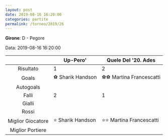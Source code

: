 ```yaml
---
layout: post
date: 2019-08-16 16:20:00
categories: partite
permalink: /torneo/2019/26
---
```

**Girone**: D - Pegore

Data: 2019-08-16 16:20:00

| | Up-Pero' | Quele Del '20. Ades |
|:-----:|-----|-----|
Risultato|1|2
Goals|⚽ Sharik Handson|⚽⚽ Martina Francescatti<br/>
Autogoals||
Falli|2|1
Gialli||
Rossi||
Miglior Giocatore|⭐ Sharik Handson<br/>|⭐⭐ Martina Francescatti<br/>
Miglior Portiere||